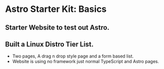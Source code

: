 # Astro Starter Kit: Basics



## Starter Website to test out Astro.

## Built a Linux Distro Tier List.

- Two pages, A drag n drop style page and a form based list.
- Website is using no framework just normal TypeScript and Astro pages.







